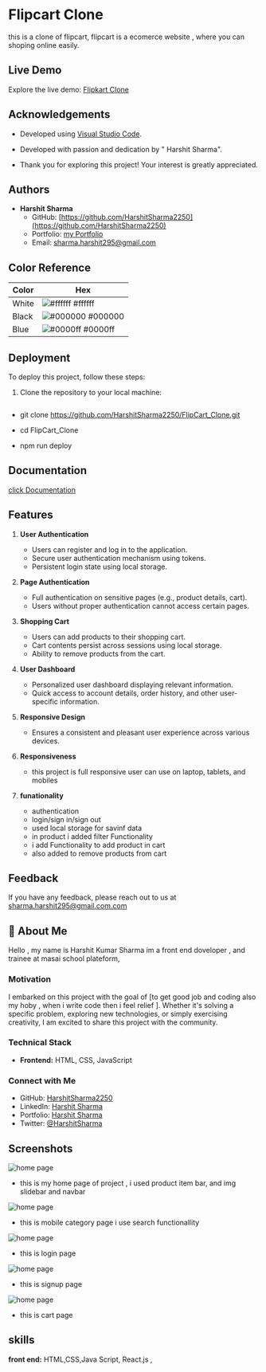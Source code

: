 
# Flipcart Clone


this is a clone of flipcart, flipcart is a ecomerce website , where you can shoping online easily.

## Live Demo

Explore the live demo: [Flipkart Clone](https://65ae17287f6077ff15dc0352--exquisite-duckanoo-929384.netlify.app/)
## Acknowledgements

- Developed using [Visual Studio Code](https://code.visualstudio.com/).
- Developed with passion and dedication by " Harshit Sharma".



- Thank you for exploring this project! Your interest is greatly appreciated.

## Authors


- **Harshit Sharma**
  - GitHub: [https://github.com/HarshitSharma2250](https://github.com/HarshitSharma2250)
  - Portfolio: [my  Portfolio](https://harshitsharma2250.github.io/)
  - Email: sharma.harshit295@gmail.com





## Color Reference

| Color             | Hex                                                                |
| ----------------- | ------------------------------------------------------------------ |
| White             | ![#ffffff](https://via.placeholder.com/10/ffffff?text=+) #ffffff |
| Black             | ![#000000](https://via.placeholder.com/10/000000?text=+) #000000 |
| Blue              | ![#0000ff](https://via.placeholder.com/10/0000ff?text=+) #0000ff |







## Deployment

To deploy this project, follow these steps:

1. Clone the repository to your local machine:

   ```bash
  - git clone https://github.com/HarshitSharma2250/FlipCart_Clone.git

  - cd FlipCart_Clone
  - npm run deploy





## Documentation

[click Documentation](https://trello.com/invite/b/I5koninY/ATTI1917aa81b0ed605f4343fe639e7deba828FFD9B2/harshit-sharma)



## Features

1. **User Authentication**
   - Users can register and log in to the application.
   - Secure user authentication mechanism using tokens.
   - Persistent login state using local storage.

2. **Page Authentication**
   - Full authentication on sensitive pages (e.g., product details, cart).
   - Users without proper authentication cannot access certain pages.

3. **Shopping Cart**
   - Users can add products to their shopping cart.
   - Cart contents persist across sessions using local storage.
   - Ability to remove products from the cart.

4. **User Dashboard**
   - Personalized user dashboard displaying relevant information.
   - Quick access to account details, order history, and other user-specific information.

5. **Responsive Design**
   - Ensures a consistent and pleasant user experience across various devices.
6. **Responsiveness**
   - this project is full responsive user can use on laptop, tablets, and mobiles 
7. **funationality**
   - authentication
   - login/sign in/sign out
   - used local storage for savinf data
   - in product i added filter  Functionality  
   - i add Functionality  to add product in cart
   - also added to remove products from cart
   





## Feedback

If you have any feedback, please reach out to us at sharma.harshit295@gmail.com.com


## 🚀 About Me
Hello , my name is Harshit Kumar Sharma
im a front end doveloper , and trainee at masai school plateform,

### Motivation

I embarked on this project with the goal of [to get good job and coding also my  hoby , when i write code then i feel relief ]. Whether it's solving a specific problem, exploring new technologies, or simply exercising creativity, I am excited to share this project with the community.

### Technical Stack
- **Frontend:** HTML, CSS, JavaScript



### Connect with Me

- GitHub: [HarshitSharma2250](https://github.com/HarshitSharma2250)
- LinkedIn: [Harshit Sharma](https://www.linkedin.com/in/harshit-sharma-552038236/)
- Portfolio: [Harshit Sharma](https://harshitsharma2250.github.io/)
- Twitter: [@HarshitSharma](https://twitter.com/sharmaharshit26)






## Screenshots

![home page](project_screenShot/F_firstPage.png)
- this is my home page of project , i used product item bar, and img slidebar and navbar

![home page](project_screenShot/F_secondPage.png)
 - this is mobile category page i use search functionallity

![home page](project_screenShot/F_loginPage.png)
 - this is login page

![home page](project_screenShot/F_cartPage.png)
 - this is signup  page

![home page](project_screenShot/F_rCartPage.png)
 - this is cart   page


## skills


**front end:** HTML,CSS,Java Script, React.js , 
